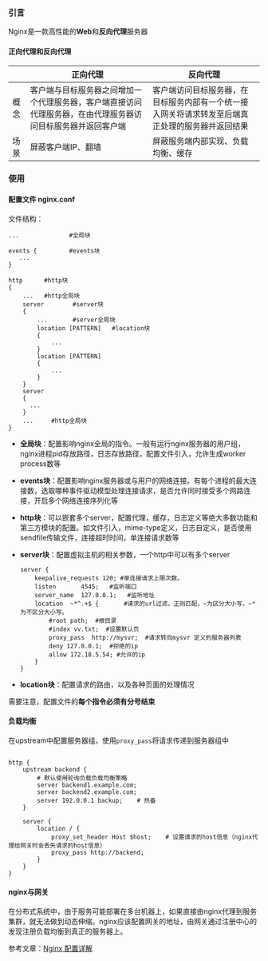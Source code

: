 

### 引言

Nginx是一款高性能的**Web**和**反向代理**服务器

#### 正向代理和反向代理

|      | 正向代理                                                     | 反向代理                                                     |
| ---- | ------------------------------------------------------------ | ------------------------------------------------------------ |
| 概念 | 客户端与目标服务器之间增加一个代理服务器，客户端直接访问代理服务器，在由代理服务器访问目标服务器并返回客户端 | 客户端访问目标服务器，在目标服务内部有一个统一接入网关将请求转发至后端真正处理的服务器并返回结果 |
| 场景 | 屏蔽客户端IP、翻墙                                           | 屏蔽服务端内部实现、负载均衡、缓存                           |

### 使用

#### 配置文件 nginx.conf

文件结构：

```
...              #全局块

events {         #events块
   ...
}

http      #http块
{
    ...   #http全局块
    server        #server块
    { 
        ...       #server全局块
        location [PATTERN]   #location块
        {
            ...
        }
        location [PATTERN] 
        {
            ...
        }
    }
    server
    {
      ...
    }
    ...     #http全局块
}
```

- **全局块**：配置影响nginx全局的指令。一般有运行nginx服务器的用户组，nginx进程pid存放路径，日志存放路径，配置文件引入，允许生成worker process数等

- **events块**：配置影响nginx服务器或与用户的网络连接。有每个进程的最大连接数，选取哪种事件驱动模型处理连接请求，是否允许同时接受多个网路连接，开启多个网络连接序列化等

- **http块**：可以嵌套多个server，配置代理，缓存，日志定义等绝大多数功能和第三方模块的配置。如文件引入，mime-type定义，日志自定义，是否使用sendfile传输文件，连接超时时间，单连接请求数等

- **server块**：配置虚拟主机的相关参数，一个http中可以有多个server

  ```
  server {
      keepalive_requests 120; #单连接请求上限次数。
      listen       4545;   #监听端口
      server_name  127.0.0.1;   #监听地址       
      location  ~*^.+$ {       #请求的url过滤，正则匹配，~为区分大小写，~*为不区分大小写。
          #root path;  #根目录
          #index vv.txt;  #设置默认页
          proxy_pass  http://mysvr;  #请求转向mysvr 定义的服务器列表
          deny 127.0.0.1;  #拒绝的ip
          allow 172.18.5.54; #允许的ip           
      } 
  }
  ```

- **location块**：配置请求的路由，以及各种页面的处理情况

需要注意，配置文件的**每个指令必须有分号结束**

#### 负载均衡

在upstream中配置服务器组，使用`proxy_pass`将请求传递到服务器组中

```

http {
    upstream backend {
    	# 默认使用轮询负载负载均衡策略
        server backend1.example.com;
        server backend2.example.com;
        server 192.0.0.1 backup;	# 热备
    }
    
    server {
        location / {
        	proxy_set_header Host $host;	# 设置请求的host信息（nginx代理给网关时会丢失请求的host信息）
            proxy_pass http://backend;
        }
    }
}
```

#### nginx与网关

在分布式系统中，由于服务可能部署在多台机器上，如果直接由nginx代理到服务集群，就无法做到动态伸缩。nginx应该配置网关的地址，由网关通过注册中心的发现注册负载均衡到真正的服务器上。



参考文章：[Nginx 配置详解](https://www.runoob.com/w3cnote/nginx-setup-intro.html)

